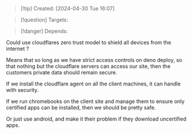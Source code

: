 
>[!tip] Created: [2024-04-30 Tue 16:07]

>[!question] Targets: 

>[!danger] Depends: 

Could use cloudflares zero trust model to shield all devices from the internet ?

Means that so long as we have strict access controls on deno deploy, so that nothing but the cloudflare servers can access our site, then the customers private data should remain secure.

If we install the cloudflare agent on all the client machines, it can handle with security.

If we run chromebooks on the client site and manage them to ensure only certified apps can be installed, then we should be pretty safe.

Or just use android, and make it their problem if they download uncertified apps.